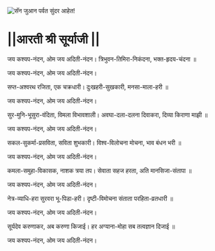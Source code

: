 ![सॅन जुआन पर्वत सुंदर आहेत!](lib/assets/images/artis/img.png "सॅन जुआन पर्वत")

# ||आरती श्री सूर्याजी ||

जय कश्यप-नंदन, ओम जय अदिती-नंदन।
त्रिभुवन-तिमिरा-निकंदना, भक्त-हृदय-चंदना ॥

जय कश्यप-नंदन, ओम जय अदिती-नंदन।

सप्त-अश्वरथ रजिता, एक चक्रधारी।
दुःखहरी-सुखकारी, मनसा-माला-हरी ॥

जय कश्यप-नंदन, ओम जय अदिती-नंदन।

सुर-मुनि-भूसुरा-वंदिता, विमला विभावशाली।
अवघा-दला-दलना दिवाकरा, दिव्या किराणा माझी ॥

जय कश्यप-नंदन, ओम जय अदिती-नंदन।

सकल-सुकर्मा-प्रसविता, सविता शुभकारी।
विश्व-विलोचना मोचना, भाव बंधन भरी ॥

जय कश्यप-नंदन, ओम जय अदिती-नंदन।

कमला-समुहा-विकासक, नाशक त्रया तप।
सेवाता सहज हरता, अति मानसिजा-संतापा ॥

जय कश्यप-नंदन, ओम जय अदिती-नंदन।

नेत्र-व्याधि-हरा सुरवरा भू-पिडा-हरी।
दृष्टी-विमोचना संताता परहिता-व्रतधारी ॥

जय कश्यप-नंदन, ओम जय अदिती-नंदन।

सूर्यदेव करुणाकर, अब करुणा किजाई।
हर अग्याना-मोहा सब तत्वज्ञान दिजाई ॥

जय कश्यप-नंदन, ओम जय अदिती-नंदन।
